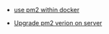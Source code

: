 

- [use pm2 within docker ](./use-within-docker/Readme.md)

- [Upgrade pm2 verion on server](./upgrade-pm2-version-on-server.md)